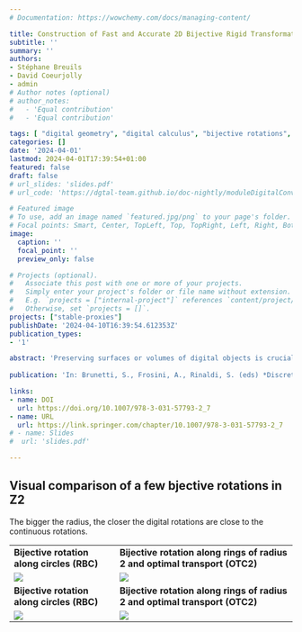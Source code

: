 ```yaml
---
# Documentation: https://wowchemy.com/docs/managing-content/

title: Construction of Fast and Accurate 2D Bijective Rigid Transformation
subtitle: ''
summary: ''
authors:
- Stéphane Breuils
- David Coeurjolly
- admin
# Author notes (optional)
# author_notes:
#   - 'Equal contribution'
#   - 'Equal contribution'

tags: [ "digital geometry", "digital calculus", "bijective rotations", "optimal transport", "2D" ]
categories: []
date: '2024-04-01'
lastmod: 2024-04-01T17:39:54+01:00
featured: false
draft: false
# url_slides: 'slides.pdf'
# url_code: 'https://dgtal-team.github.io/doc-nightly/moduleDigitalConvexity.html'

# Featured image
# To use, add an image named `featured.jpg/png` to your page's folder.
# Focal points: Smart, Center, TopLeft, Top, TopRight, Left, Right, BottomLeft, Bottom, BottomRight.
image:
  caption: ''
  focal_point: ''
  preview_only: false

# Projects (optional).
#   Associate this post with one or more of your projects.
#   Simply enter your project's folder or file name without extension.
#   E.g. `projects = ["internal-project"]` references `content/project/deep-learning/index.md`.
#   Otherwise, set `projects = []`.
projects: ["stable-proxies"]
publishDate: '2024-04-10T16:39:54.612353Z'
publication_types:
- '1'

abstract: 'Preserving surfaces or volumes of digital objects is crucial when applying transformations of 2D/3D digital objects in medical images and computer vision. To achieve this goal, the digital geometry community has focused on characterizing bijective digitized rotations and reflections. However, the angular distribution of these bijective rigid transformations is far from being dense. Other bijective approximations of rigid transformations have been proposed, but the state-of-the-art methods lack the experimental evaluations necessary to include them in real-life applications. This paper presents several new methods to approximate digitized rotations with bijective transformations, including the composition of bijective digitized reflections, bijective rotation by circles and bijective rotation through optimal transport. These new methods and several classical ones are compared both in terms of accuracy with respect to Euclidean rotations, and in terms of computational complexity and practical speed in real-time applications.'
        
publication: 'In: Brunetti, S., Frosini, A., Rinaldi, S. (eds) *Discrete Geometry and Mathematical Morphology*. DGMM 2024, volume 14605 of Lecture Notes in Computer Science, pp 80-92, 2024. Springer, Cham'

links:
- name: DOI
  url: https://doi.org/10.1007/978-3-031-57793-2_7
- name: URL
  url: https://link.springer.com/chapter/10.1007/978-3-031-57793-2_7
# - name: Slides
#  url: 'slides.pdf'

---
```


## Visual comparison of a few bjective rotations in Z2

The bigger the radius, the closer the digital rotations are close to
the continuous rotations.

<table>
<tr>
<td><b>Bijective rotation along circles (RBC)</b></td>
<td><b>Bijective rotation along rings of radius 2 and optimal transport (OTC2)</b></td>
</tr>
<tr>
<td> <img src="./turbine-RBC.gif"> </td>
<td> <img src="./turbine-OTC2.gif"> </td>
<tr>
<td><b>Bijective rotation along circles (RBC)</b></td>
<td><b>Bijective rotation along rings of radius 2 and optimal transport (OTC2)</b></td>
</tr>
<tr>
<td> <img src="./turbine-OTC3.gif"> </td>
<td> <img src="./turbine-OTC4.gif"> </td>
<tr>
</table>